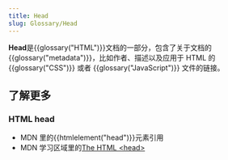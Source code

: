 ```yaml
---
title: Head
slug: Glossary/Head
---
```

**Head**是{{glossary("HTML")}}文档的一部分，包含了关于文档的{{glossary("metadata")}}，比如作者、描述以及应用于 HTML 的{{glossary("CSS")}} 或者 {{glossary("JavaScript")}} 文件的链接。

## 了解更多

### HTML head

- MDN 里的{{htmlelement("head")}}元素引用
- MDN 学习区域里的[The HTML \<head>](/zh-CN/docs/Learn/HTML/Introduction_to_HTML/The_head_metadata_in_HTML)
